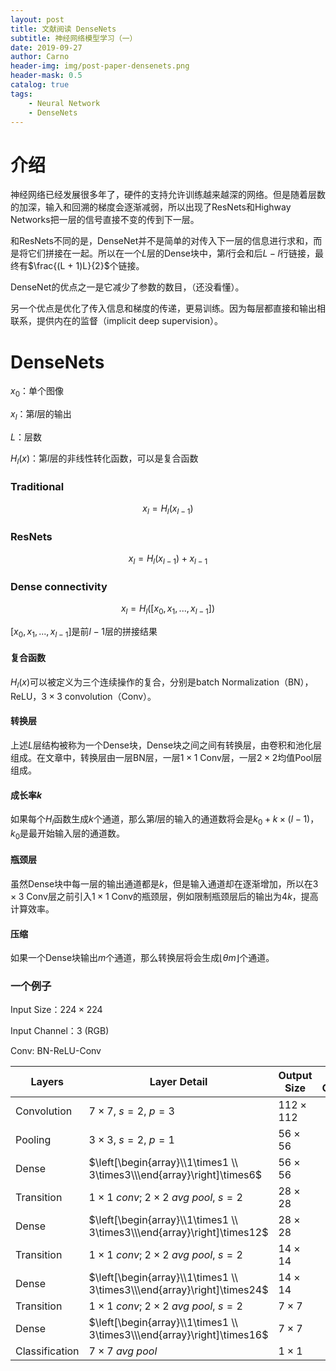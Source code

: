 ```yaml
---
layout: post
title: 文献阅读 DenseNets
subtitle: 神经网络模型学习（一）
date: 2019-09-27
author: Carno
header-img: img/post-paper-densenets.png
header-mask: 0.5
catalog: true
tags:
    - Neural Network
    - DenseNets
---
```


# 介绍

神经网络已经发展很多年了，硬件的支持允许训练越来越深的网络。但是随着层数的加深，输入和回溯的梯度会逐渐减弱，所以出现了ResNets和Highway Networks把一层的信号直接不变的传到下一层。

和ResNets不同的是，DenseNet并不是简单的对传入下一层的信息进行求和，而是将它们拼接在一起。所以在一个$L$层的Dense块中，第$l$行会和后$L-l$行链接，最终有$\frac{(L + 1)L}{2}$个链接。

DenseNet的优点之一是它减少了参数的数目，（还没看懂）。

另一个优点是优化了传入信息和梯度的传递，更易训练。因为每层都直接和输出相联系，提供内在的监督（implicit deep supervision）。

# DenseNets

$x_0$：单个图像

$x_l$：第$l$层的输出

$L$：层数

$H_l(x)$：第$l$层的非线性转化函数，可以是复合函数

### Traditional

$$
x_l = H_l(x_{l - 1})
$$

### ResNets

$$
x_l = H_l(x_{l - 1}) + x_{l - 1}
$$

 ### Dense connectivity

$$
x_l = H_l([x_0, x_1, ..., x_{l - 1}])
$$

$[x_0, x_1, ...,x_{l - 1}]$是前$l-1$层的拼接结果

#### 复合函数

$H_l(x)$可以被定义为三个连续操作的复合，分别是batch Normalization（BN），ReLU，$3\times3$ convolution（Conv）。

#### 转换层

上述$L$层结构被称为一个Dense块，Dense块之间之间有转换层，由卷积和池化层组成。在文章中，转换层由一层BN层，一层$1\times1$ Conv层，一层$2\times2$均值Pool层组成。

#### 成长率$k$

如果每个$H_l$函数生成$k$个通道，那么第$l$层的输入的通道数将会是$k_0 + k\times(l - 1)$，$k_0$是最开始输入层的通道数。

#### 瓶颈层

虽然Dense块中每一层的输出通道都是$k$，但是输入通道却在逐渐增加，所以在$3\times3$ Conv层之前引入$1\times1$ Conv的瓶颈层，例如限制瓶颈层后的输出为$4k$，提高计算效率。

#### 压缩

如果一个Dense块输出$m$个通道，那么转换层将会生成$\lfloor\theta m\rfloor$个通道。

### 一个例子

Input Size：$224\times224$

Input Channel：$3$ (RGB)

Conv: BN-ReLU-Conv

| Layers         | Layer Detail                                                 | Output Size    | Output Channel |
| -------------- | ------------------------------------------------------------ | -------------- | :------------: |
| Convolution    | $7\times7,\ s = 2,\ p = 3$                                   | $112\times112$ |      $2k$      |
| Pooling        | $3\times3,\ s = 2,\ p = 1$                                   | $56\times56$   |      $2k$      |
| Dense          | $\left[\begin{array}\\1\times1 \\ 3\times3\\\end{array}\right]\times6$ | $56\times56$   |      $k$       |
| Transition     | $1\times1\ conv;\ 2\times2\ avg\ pool,\ s=2$                 | $28\times28$   |     $k/2$      |
| Dense          | $\left[\begin{array}\\1\times1 \\ 3\times3\\\end{array}\right]\times12$ | $28\times28$   |      $k$       |
| Transition     | $1\times1\ conv;\ 2\times2\ avg\ pool,\ s=2$                 | $14\times14$   |     $k/2$      |
| Dense          | $\left[\begin{array}\\1\times1 \\ 3\times3\\\end{array}\right]\times24$ | $14\times14$   |      $k$       |
| Transition     | $1\times1\ conv;\ 2\times2\ avg\ pool,\ s=2$                 | $7\times7$     |     $k/2$      |
| Dense          | $\left[\begin{array}\\1\times1 \\ 3\times3\\\end{array}\right]\times16$ | $7\times7$     |      $k$       |
| Classification | $7\times7\ avg\ pool$                                        | $1\times 1$    |      $k$       |